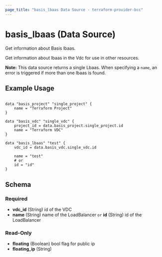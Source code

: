 ```yaml
---
page_title: "basis_lbaas Data Source - terraform-provider-bcc"
---
```

# basis_lbaas (Data Source)

Get information about Basis lbaas.

Get information about lbaas in the Vdc for use in other resources.

**Note:** This data source returns a single Lbaas. When specifying a `name`, an
error is triggered if more than one lbaas is found.

## Example Usage

```hcl

data "basis_project" "single_project" {
    name = "Terraform Project"
}

data "basis_vdc" "single_vdc" {
    project_id = data.basis_project.single_project.id
    name = "Terraform VDC"
}

data "basis_lbaas" "test" {
    vdc_id = data.basis_vdc.single_vdc.id
    
    name = "test"
    # or
    id = "id"
}

```

## Schema

### Required

- **vdc_id** (String) id of the VDC
- **name** (String) name of the LoadBalancer `or` **id** (String) id of the LoadBalancer

### Read-Only

- **floating** (Boolean) bool flag for public ip
- **floating_ip** (String)



